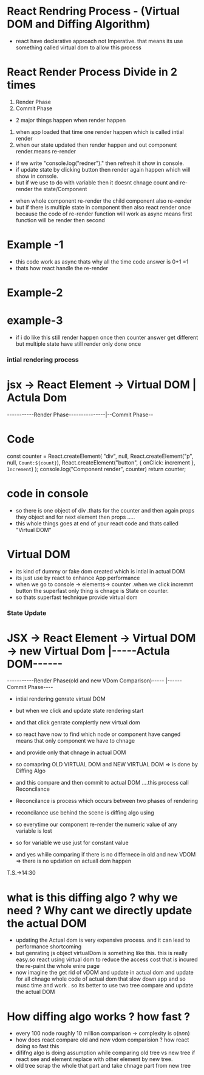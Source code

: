 
# React Rendring Process - (Virtual DOM and Diffing Algorithm)

- react have declarative approach not Imperative. that means its use something called virtual dom to allow this process

# React Render Process Divide in 2 times
1. Render Phase
2. Commit Phase

- 2 major things happen when render happen
1. when app loaded that time one render happen which is called intial render
2. when our state updated then render happen and out component render.means re-render 

- if we write "console.log("redner")." then refresh it show in console.
- if update state by clicking button then  render again happen which will show in console.
- but if we use to do with variable then it doesnt chnage count and re-render the state/Component


<!-- function Counter() {
    const [count, setCount] = React.useState(0);
    const increment = () => {
        setCount(count+1)
    }
   console.log("Render Happen") // this is on 
    return (
        <div>
            <p>Count:{count}</p>
            <button onClick={increment}>Increment</button>
        </div>
    )
} -->

- when whole component re-render the child component also re-render
- but if there is multiple state in component then also react render once  because the code of re-render function will work as async means first function will be render then second 

# Example -1 
<!--
const CounterParent = () => {
const [showMessage, setShowMessage] = React.useState(false)
const [showMessage2, setShowMessage2] = React.useState(false)
const toggleMsg = () => {
    setShowMessage(!showMessage)
    setShowMessage2(!showMessage2)
}
console.log("parent rendered");
    return (
        <div>
            <Counter />
            {showMessage && <b>Now You see me</b>}
            <button onClick={toggleMsg}>Show Message</button>
        </div>
    )
}
 -->

- this code work as async thats why all the time code answer is 0+1 =1 
- thats how react handle the re-render 
 # Example-2
<!-- 
const [count, setCount] = React.useState(0);
const increment = () => {
        setCount(count+1)
        setCount(count+1)
        setCount(count+1)
        setCout(count+1)
} 
-->

# example-3
<!--
const [count, setCount] = React.useState(0);
const increment = () => {
        setCount((prevalue) => prevalue+1)
        setCount((prevalue) => prevalue+1)
        setCount((prevalue) => prevalue+1)
        setCout((prevalue) => prevalue+1)
}  
-->

- if i do like this still render happen once then  counter answer get different but multiple state have still render only done once

### intial rendering process
# jsx -> React Element -> Virtual DOM | Actula Dom
-----------Render Phase---------------|--Commit Phase--

# Code
const counter =  React.createElement(
    "div",
    null,
    React.createElement("p", null, `Count:${count}`),
    React.createElement("button", { onClick: increment }, `Increment`)
    );
 console.log("Component render", counter)
 return counter;

# code in console
- so there is one object of div .thats for the counter and then again props they object and for next element then props .....
- this whole things goes at end of your react code and thats called "Virtual DOM"

# Virtual DOM
- its kind of dummy or fake dom created which is intial in actual DOM 
- its just use by react to enhance App performance
- when we go to console -> elements-> counter .when we click incremnt button the superfast only thing is chnage is State on counter.
- so thats superfast technique provide virtual dom 


### State Update

# JSX -> React Element -> Virtual DOM -> new Virtual Dom  |-----Actula DOM------

-----------Render Phase(old and new VDom Comparison)----- |------Commit Phase----


- intial rendering genrate virtual DOM 
- but when we click and update state rendering start
- and that click genrate complertly new virtual dom
- so react have now to find which node or component have canged means that only component we have to chnage 
- and provide only that chnage in actual DOM
- so comapring OLD VIRTUAL DOM and NEW VIRTUAL DOM => is done by Diffing Algo
- and this compare and then commit to actual DOM ....this process call Reconcilance
- Reconcilance is process which occurs between two phases of rendering
- reconcilance use behind the scene is diffing algo using

- so everytime our component re-render the numeric value of any variable is lost
- so for variable we use just for constant value 

- and yes whiile comparing if there is no differnece in old and new VDOM => there is no updation on actuall dom happen

T.S.->14:30

# what is this diffing algo ? why we need ? Why cant we directly update the actual DOM

- updating the Actual dom is very expensive process. and it can lead to performance shortcoming
- but genrating js object virtualDom is something like this. this is really easy.so react using virtual dom to reduce the access cost that is incured the re-paint the whole enire page
- now imagine the get rid of vDOM and update in actual dom and update for all chnage whole code of actual dom that slow down app and so musc time and work . so its better to use two tree compare and update the actual DOM

# How diffing algo works ? how fast ?

- every 100 node roughly 10 million comparison ->  complexity is o(n*n*n)
- how does react compare old and new vdom comparision ? how react doing so fast this 
- dififng algo is doing assumption while comparing old tree vs new tree if react see and element replace with other element by new tree.
- old tree scrap the whole that part and take chnage part from new tree



